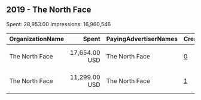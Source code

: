 ## 2019 - The North Face 
Spent: 28,953.00
Impressions: 16,960,546

|OrganizationName|Spent|PayingAdvertiserNames|CreativeUrls|Impressions|Genders|AgeBrackets|CountryCodes|BillingAddresses|CandidateBallotInformation|
|:---|---:|:---|:---|---:|:---|:---|:---|:---|:---|
|The North Face|17,654.00 USD|The North Face|[0](https://www.snap.com/political-ads/asset/9a754563434d6d51512bc8c69b9b7cc809447d5c363958e15b13c92dcd8831a4?mediaType=jpg)|10,612,741||16-34|united states|"375 Hudson Street,New York,10014,US"||
|The North Face|11,299.00 USD|The North Face|[1](https://www.snap.com/political-ads/asset/2f8fd44f49bf8fb4725c304595811f41399bef234b4f85d96d652ede1b905d3e?mediaType=jpg)|6,347,805||16-34|united states|"375 Hudson Street,New York,10014,US"||
